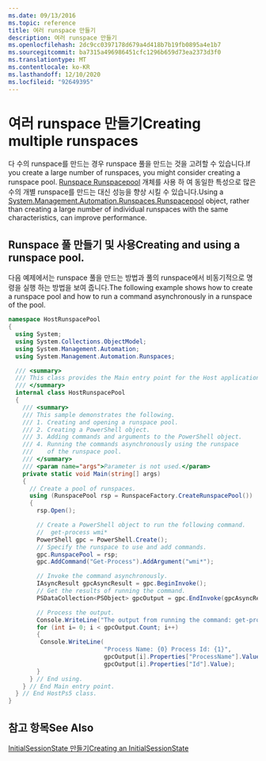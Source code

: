 ```yaml
---
ms.date: 09/13/2016
ms.topic: reference
title: 여러 runspace 만들기
description: 여러 runspace 만들기
ms.openlocfilehash: 2dc9cc0397178d679a4d418b7b19fb0895a4e1b7
ms.sourcegitcommit: ba7315a496986451cfc1296b659d73ea2373d3f0
ms.translationtype: MT
ms.contentlocale: ko-KR
ms.lasthandoff: 12/10/2020
ms.locfileid: "92649395"
---
```

# <a name="creating-multiple-runspaces"></a><span data-ttu-id="75195-103">여러 runspace 만들기</span><span class="sxs-lookup"><span data-stu-id="75195-103">Creating multiple runspaces</span></span>

<span data-ttu-id="75195-104">다 수의 runspace를 만드는 경우 runspace 풀을 만드는 것을 고려할 수 있습니다.</span><span class="sxs-lookup"><span data-stu-id="75195-104">If you create a large number of runspaces, you might consider creating a runspace pool.</span></span> <span data-ttu-id="75195-105">[Runspace Runspacepool](/dotnet/api/System.Management.Automation.Runspaces.RunspacePool) 개체를 사용 하 여 동일한 특성으로 많은 수의 개별 runspace를 만드는 대신 성능을 향상 시킬 수 있습니다.</span><span class="sxs-lookup"><span data-stu-id="75195-105">Using a [System.Management.Automation.Runspaces.Runspacepool](/dotnet/api/System.Management.Automation.Runspaces.RunspacePool) object, rather than creating a large number of individual runspaces with the same characteristics, can improve performance.</span></span>

## <a name="creating-and-using-a-runspace-pool"></a><span data-ttu-id="75195-106">Runspace 풀 만들기 및 사용</span><span class="sxs-lookup"><span data-stu-id="75195-106">Creating and using a runspace pool.</span></span>

 <span data-ttu-id="75195-107">다음 예제에서는 runspace 풀을 만드는 방법과 풀의 runspace에서 비동기적으로 명령을 실행 하는 방법을 보여 줍니다.</span><span class="sxs-lookup"><span data-stu-id="75195-107">The following example shows how to create a runspace pool and how to run a command asynchronously in a runspace of the pool.</span></span>

```csharp
namespace HostRunspacePool
{
  using System;
  using System.Collections.ObjectModel;
  using System.Management.Automation;
  using System.Management.Automation.Runspaces;

  /// <summary>
  /// This class provides the Main entry point for the Host application.
  /// </summary>
  internal class HostRunspacePool
  {
    /// <summary>
    /// This sample demonstrates the following.
    /// 1. Creating and opening a runspace pool.
    /// 2. Creating a PowerShell object.
    /// 3. Adding commands and arguments to the PowerShell object.
    /// 4. Running the commands asynchronously using the runspace
    ///    of the runspace pool.
    /// </summary>
    /// <param name="args">Parameter is not used.</param>
    private static void Main(string[] args)
    {
      // Create a pool of runspaces.
      using (RunspacePool rsp = RunspaceFactory.CreateRunspacePool())
      {
        rsp.Open();

        // Create a PowerShell object to run the following command.
        //  get-process wmi*
        PowerShell gpc = PowerShell.Create();
        // Specify the runspace to use and add commands.
        gpc.RunspacePool = rsp;
        gpc.AddCommand("Get-Process").AddArgument("wmi*");

        // Invoke the command asynchronously.
        IAsyncResult gpcAsyncResult = gpc.BeginInvoke();
        // Get the results of running the command.
        PSDataCollection<PSObject> gpcOutput = gpc.EndInvoke(gpcAsyncResult);

        // Process the output.
        Console.WriteLine("The output from running the command: get-process wmi*");
        for (int i= 0; i < gpcOutput.Count; i++)
        {
         Console.WriteLine(
                           "Process Name: {0} Process Id: {1}",
                           gpcOutput[i].Properties["ProcessName"].Value,
                           gpcOutput[i].Properties["Id"].Value);
        }
      } // End using.
    } // End Main entry point.
  } // End HostPs5 class.
}
```

## <a name="see-also"></a><span data-ttu-id="75195-108">참고 항목</span><span class="sxs-lookup"><span data-stu-id="75195-108">See Also</span></span>

 [<span data-ttu-id="75195-109">InitialSessionState 만들기</span><span class="sxs-lookup"><span data-stu-id="75195-109">Creating an InitialSessionState</span></span>](./creating-an-initialsessionstate.md)
